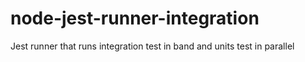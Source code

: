 # node-jest-runner-integration
Jest runner that runs integration test in band and units test in parallel
